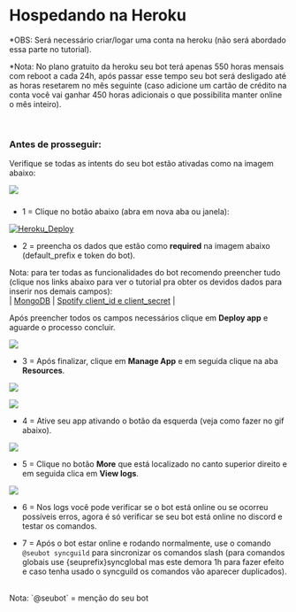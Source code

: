 # Hospedando na Heroku

*OBS: Será necessário criar/logar uma conta na heroku (não será abordado essa parte no tutorial). 

*Nota: No plano gratuito da heroku seu bot terá apenas 550 horas mensais com reboot a cada 24h, após passar esse tempo seu bot será desligado até as horas resetarem no mês seguinte (caso adicione um cartão de crédito na conta você vai ganhar 450 horas adicionais o que possibilita manter online o mês inteiro). 

<br/>

### Antes de prosseguir:
Verifique se todas as intents do seu bot estão ativadas como na imagem abaixo:

![](https://cdn.discordapp.com/attachments/480195401543188483/906040761047478282/unknown.png)

###

- 1 = Clique no botão abaixo (abra em nova aba ou janela):

[![Heroku_Deploy](https://www.herokucdn.com/deploy/button.svg)](https://heroku.com/deploy?template=https://github.com/zRitsu/disnake-LL-music-bot)

- 2 = preencha os dados que estão como **required** na imagem abaixo (default_prefix e token do bot).

Nota: para ter todas as funcionalidades do bot recomendo preencher tudo (clique nos links abaixo para ver o tutorial pra obter os devidos dados para inserir nos demais campos):<br />
| [MongoDB](MONGODB_SETUP.md) | [Spotify client_id e client_secret](SPOTIFY_IDS.md) |

Após preencher todos os campos necessários clique em **Deploy app** e aguarde o processo concluir.

![](https://cdn.discordapp.com/attachments/480195401543188483/906038947191345203/unknown.png)

- 3 = Após finalizar, clique em **Manage App** e em seguida clique na aba **Resources**.

![](https://cdn.discordapp.com/attachments/480195401543188483/903823932417789982/Screenshot_3.png)

![](https://cdn.discordapp.com/attachments/480195401543188483/903823939158044743/Screenshot_4.png)

- 4 = Ative seu app ativando o botão da esquerda (veja como fazer no gif abaixo).

![](https://cdn.discordapp.com/attachments/480195401543188483/903825491277004820/Screenshot_5.gif)

- 5 = Clique no botão **More** que está localizado no canto superior direito e em seguida clica em **View logs**.

![](https://cdn.discordapp.com/attachments/480195401543188483/903832292772954122/unknown.png)

- 6 = Nos logs você pode verificar se o bot está online ou se ocorreu possíveis erros, agora é só verificar se seu bot está online no discord e testar os comandos.

- 7 = Após o bot estar online e rodando normalmente, use o comando `@seubot syncguild` para sincronizar os comandos slash (para comandos globais use {seuprefix}syncglobal mas este demora 1h para fazer efeito e caso tenha usado o syncguild os comandos vão aparecer duplicados).
<br/>
Nota: `@seubot` = menção do seu bot